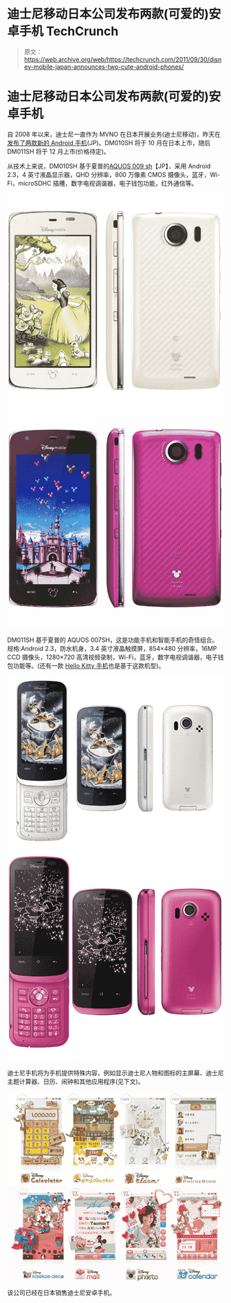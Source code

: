 # 迪士尼移动日本公司发布两款(可爱的)安卓手机 TechCrunch

> 原文：<https://web.archive.org/web/https://techcrunch.com/2011/09/30/disney-mobile-japan-announces-two-cute-android-phones/>

# 迪士尼移动日本公司发布两款(可爱的)安卓手机

自 2008 年以来，迪士尼一直作为 MVNO 在日本开展业务(迪士尼移动)，昨天在[发布了两款新的 Android 手机](https://web.archive.org/web/20230205014403/http://disneymobile.jp/cam/2011winter/)(JP)。DM010SH 将于 10 月在日本上市，随后 DM011SH 将于 12 月上市(价格待定)。

从技术上来说，DM010SH 基于夏普的[AQUOS 009 sh](https://web.archive.org/web/20230205014403/http://mb.softbank.jp/mb/smartphone/product/009sh/)【JP】，采用 Android 2.3，4 英寸液晶显示器，QHD 分辨率，800 万像素 CMOS 摄像头，蓝牙，Wi-Fi，microSDHC 插槽，数字电视调谐器，电子钱包功能，红外通信等。

[![](img/42e19f0e14cd9c63c0b0f5c497465fbc.png "dm010sh") ](https://web.archive.org/web/20230205014403/https://techcrunch.com/wp-content/uploads/2011/09/dm010sh.jpg) [ ![](img/c1ce48c77d5d03d5a7ac4b5426468cb6.png "dm010sh_2")](https://web.archive.org/web/20230205014403/https://techcrunch.com/wp-content/uploads/2011/09/dm010sh_2.jpg)

DM011SH 基于夏普的 AQUOS 007SH，这是功能手机和智能手机的奇怪组合。规格:Android 2.3，防水机身，3.4 英寸液晶触摸屏，854×480 分辨率，16MP CCD 摄像头，1280×720 高清视频录制，Wi-Fi，蓝牙，数字电视调谐器，电子钱包功能等。(还有一款 [Hello Kitty 手机](https://web.archive.org/web/20230205014403/https://techcrunch.com/2011/08/19/softbank-007sh-kt-hello-kitty-branded-clamshell-android-phone/)也是基于这款机型)。

[![](img/0c56abd32cb69109d62766df0f61c622.png "DM011SH") ](https://web.archive.org/web/20230205014403/https://techcrunch.com/wp-content/uploads/2011/09/dm011sh.png) [ ![](img/e8e94bf8e721af17ff85f4f2449acc8b.png "dm011sh 2")](https://web.archive.org/web/20230205014403/https://techcrunch.com/wp-content/uploads/2011/09/dm011sh-2.jpg)

迪士尼手机将为手机提供特殊内容，例如显示迪士尼人物和图标的主屏幕、迪士尼主题计算器、日历、闹钟和其他应用程序(见下文)。

[![](img/1f47d7af690627ced71f2be07c70c5f6.png "Picture 5") ](https://web.archive.org/web/20230205014403/https://techcrunch.com/wp-content/uploads/2011/09/picture-55.png) [ ![](img/483c38ee04e73c9bbf1c094d0774d239.png "Picture 4")](https://web.archive.org/web/20230205014403/https://techcrunch.com/wp-content/uploads/2011/09/picture-43.png)

该公司已经在日本销售迪士尼安卓手机。